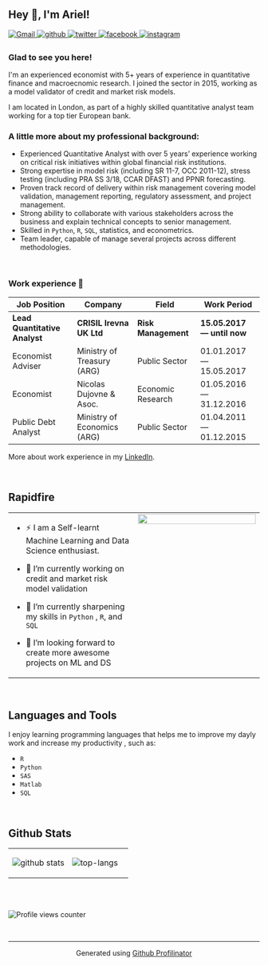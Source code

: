## Hey 👋, I'm Ariel!  
<a href=mailto:arimgimenez@gmail.com target="_blank">
<img src=https://img.shields.io/badge/-arimgimenez@gmail.com-c14438?style=for-the-badge&logo=Gmail&logoColor=white&link=mailto:arimgimenez@gmail.com alt=Gmail style="margin-bottom: 5px;" />
</a>
<a href="https://github.com/arielmg09" target="_blank">
<img src=https://img.shields.io/badge/github-%2324292e.svg?&style=for-the-badge&logo=github&logoColor=white alt=github style="margin-bottom: 5px;" />
</a>
<a href="https://twitter.com/arimartg" target="_blank">
<img src=https://img.shields.io/badge/twitter-%2300acee.svg?&style=for-the-badge&logo=twitter&logoColor=white alt=twitter style="margin-bottom: 5px;" />
</a>
<a href="https://www.facebook.com/arielmarting" target="_blank">
<img src=https://img.shields.io/badge/facebook-%232E87FB.svg?&style=for-the-badge&logo=facebook&logoColor=white alt=facebook style="margin-bottom: 5px;" />
</a>
<a href="https://instagram.com/arielmg09" target="_blank">
<img src=https://img.shields.io/badge/instagram-%23000000.svg?&style=for-the-badge&logo=instagram&logoColor=white alt=instagram style="margin-bottom: 5px;" />
</a>  
  
### Glad to see you here!  
I'm an experienced economist with 5+ years of experience in quantitative finance and macroecnomic research.  I joined the sector in 2015, working as a model validator of credit and market risk models. 

I am located in London, as part of a highly skilled quantitative analyst team working for a top tier European bank.  
  
### A little more about my **professional background**:
-	Experienced Quantitative Analyst with over 5 years’ experience working on critical risk initiatives within global financial risk institutions.
-	Strong expertise in model risk (including SR 11-7, OCC 2011-12), stress testing (including PRA SS 3/18, CCAR DFAST) and PPNR forecasting.
-	Proven track record of delivery within risk management covering model validation, management reporting, regulatory assessment, and project management.
-	Strong ability to collaborate with various stakeholders across the business and explain technical concepts to senior management.
-	Skilled in `Python`, `R`, `SQL`, statistics, and econometrics. 
-	Team leader, capable of manage several projects across different methodologies.

<br/>  

### Work experience 👔
| Job Position          | Company        | Field                           | Work Period                |
| --------------------- | -------------- | ------------------------------- | -------------------------- |
| **Lead Quantitative Analyst**     | **CRISIL Irevna UK Ltd**    | **Risk Management**      | **15.05.2017 — until now** |
| Economist Adviser   | Ministry of Treasury (ARG) | Public Sector        | 01.01.2017 — 15.05.2017    |
| Economist   | Nicolas Dujovne & Asoc.     | Economic Research        | 01.05.2016 — 31.12.2016    |
| Public Debt Analyst    | Ministry of Economics (ARG) |  Public Sector   | 01.04.2011 — 01.12.2015    |

More about work experience in my [LinkedIn](https://www.linkedin.com/in/ariel-m-gimenez/).<br>

<br/>  


## Rapidfire  
<table><tr><td valign="top" width="50%">

- ⚡ I am a Self-learnt Machine Learning and Data Science enthusiast.
 

- 🔭 I’m currently working on credit and market risk model validation  
  

- 🌱 I’m currently sharpening my skills in `Python` , `R`, and `SQL`  
  

- 👯 I’m looking forward to create more awesome projects on ML and DS  


</td><td valign="top" width="50%">

<div align="center">
<img src="https://rishavanand.github.io/static/images/greetings.gif" align="center" style="width: 100%" />
</div>  


</td></tr></table>  

<br/>  


## Languages and Tools  
I enjoy learning programming languages that helps me to improve my dayly work and increase my productivity , such as:
* `R`
* `Python`
* `SAS`
* `Matlab`
* `SQL`

<br/>  


## Github Stats  
<table><tr><td valign="top" width="50%">
  
![github stats](https://github-readme-stats.vercel.app/api?username=arielmg09&show_icons=true&theme=radical)

</td><td valign="top" width="50%">

![top-langs](https://github-readme-stats.vercel.app/api/top-langs?username=arielmg09&show_icons=true&theme=radical)

</td></tr></table>  

<br/>  


<br/>  

![Profile views counter](https://komarev.com/ghpvc/?username=arielmg09&&style=flat-square)  
  

<br/>  

 
----
<div align="center">Generated using <a href="https://profilinator.rishav.dev/" target="_blank">Github Profilinator</a></div>



[linkedin]: https://www.linkedin.com/in/ariel-m-gimenez/
[facebook]: https://www.facebook.com/arielmarting
[instagram]: https://www.instagram.com/arielmg09/
[twitter]: https://twitter.com/arimartg
